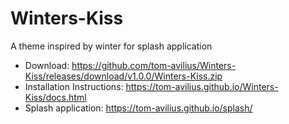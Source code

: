 # Winters-Kiss

A theme inspired by winter for splash application

- Download: https://github.com/tom-avilius/Winters-Kiss/releases/download/v1.0.0/Winters-Kiss.zip
- Installation Instructions: https://tom-avilius.github.io/Winters-Kiss/docs.html
- Splash application: https://tom-avilius.github.io/splash/
